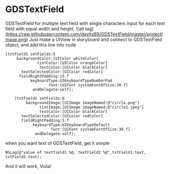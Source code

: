# GDSTextField
GDSTextField for multiple text field with single characters input for each text field with equal width and height.
![alt tag] (https://raw.githubusercontent.com/dayitv89/GDSTextField/master/projectImage.png)
Just make a UIView in storyboard and connect to GDSTextField object, and add this line into code
```
[txtField1 setFields:5
     backgroundColor:[UIColor whiteColor]
              tintColor:[UIColor orangeColor]
               textColor:[UIColor blackColor]
       textSelectedColor:[UIColor redColor]
      fieldRightPadding:15.f
           keyboardType:UIKeyboardTypeNumberPad
                   font:[UIFont systemFontOfSize:30.f]
            andDelegate:self];
    
    [txtField2 setFields:6
         backgroundImage:[UIImage imageNamed:@"circle.png"]
               tintImage:[UIImage imageNamed:@"circle1.jpeg"]
               textColor:[UIColor blackColor]
       textSelectedColor:[UIColor redColor]
       fieldRightPadding:5.f
            keyboardType:UIKeyboardTypeDefault
                    font:[UIFont systemFontOfSize:30.f]
             andDelegate:self];
```

when you want text of GDSTextField, get it simple
```
NSLog(@"value of textfield1 %@, textField2 %@",txtField1.text, txtField2.text);
```

And it will work, Voila!
